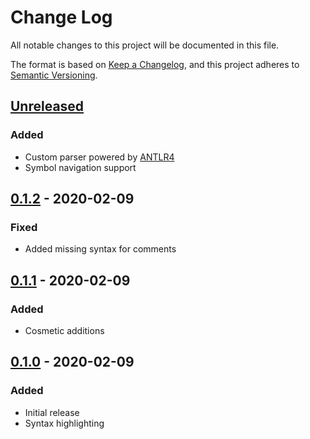# Change Log

All notable changes to this project will be documented in this file.

The format is based on [Keep a Changelog](https://keepachangelog.com/en/1.0.0/),
and this project adheres to [Semantic Versioning](https://semver.org/spec/v2.0.0.html).

## [Unreleased]
### Added
- Custom parser powered by [ANTLR4](https://www.antlr.org)
- Symbol navigation support

## [0.1.2] - 2020-02-09
### Fixed
- Added missing syntax for comments

## [0.1.1] - 2020-02-09
### Added
- Cosmetic additions

## [0.1.0] - 2020-02-09
### Added
- Initial release
- Syntax highlighting

[Unreleased]: https://github.com/vii1/vscode-div/compare/v0.1.2...HEAD
[0.1.2]: https://github.com/vii1/vscode-div/compare/v0.1.1...v0.1.2
[0.1.1]: https://github.com/vii1/vscode-div/compare/v0.1.0...v0.1.1
[0.1.0]: https://github.com/vii1/vscode-div/releases/tag/v0.1.0